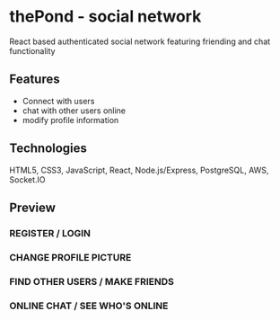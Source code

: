 # thePond - social network
React based authenticated social network featuring
friending and chat functionality

## Features
* Connect with users
* chat with other users online
* modify profile information

## Technologies
HTML5, CSS3, JavaScript, React, Node.js/Express,
PostgreSQL, AWS, Socket.IO

## Preview
### REGISTER / LOGIN
### CHANGE PROFILE PICTURE
### FIND OTHER USERS / MAKE FRIENDS
### ONLINE CHAT / SEE WHO'S ONLINE
